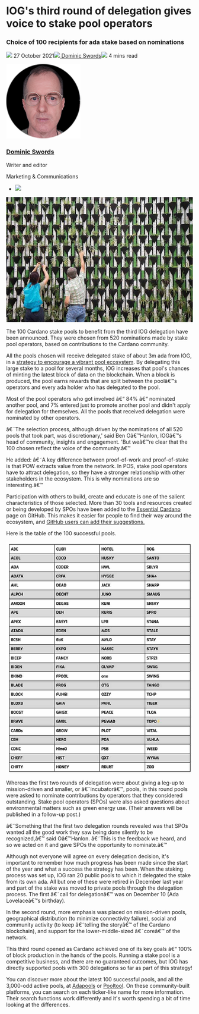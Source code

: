 # IOG's third round of delegation gives voice to stake pool operators
### **Choice of 100 recipients for ada stake based on nominations**
![](img/2021-10-27-iogs-third-round-of-ada-delegation-gives-voice-to-cardano-stake-pool-operators.002.png) 27 October 2021![](img/2021-10-27-iogs-third-round-of-ada-delegation-gives-voice-to-cardano-stake-pool-operators.002.png)[ Dominic Swords](/en/blog/authors/dominic-swords/page-1/)![](img/2021-10-27-iogs-third-round-of-ada-delegation-gives-voice-to-cardano-stake-pool-operators.003.png) 4 mins read

![Dominic Swords](img/2021-10-27-iogs-third-round-of-ada-delegation-gives-voice-to-cardano-stake-pool-operators.004.png)[](/en/blog/authors/dominic-swords/page-1/)
### [**Dominic Swords**](/en/blog/authors/dominic-swords/page-1/)
Writer and editor

Marketing & Communications

- ![](img/2021-10-27-iogs-third-round-of-ada-delegation-gives-voice-to-cardano-stake-pool-operators.005.png)[](mailto:dominic.swords@iohk.io "Email")

![IOG's third round of delegation gives voice to stake pool operators](img/2021-10-27-iogs-third-round-of-ada-delegation-gives-voice-to-cardano-stake-pool-operators.006.jpeg)

The 100 Cardano stake pools to benefit from the third IOG delegation have been announced. They were chosen from 520 nominations made by stake pool operators, based on contributions to the Cardano community.

All the pools chosen will receive delegated stake of about 3m ada from IOG, in a [strategy to encourage a vibrant pool ecosystem](https://iohk.io/en/blog/posts/2021/01/22/our-new-delegation-strategy-announcing-the-pools-we-are-supporting/). By delegating this large stake to a pool for several months, IOG increases that pool's chances of minting the latest block of data on the blockchain. When a block is produced, the pool earns rewards that are split between the poolâ€™s operators and every ada holder who has delegated to the pool.

Most of the pool operators who got involved â€“ 84% â€“ nominated another pool, and 7% entered just to promote another pool and didn't apply for delegation for themselves. All the pools that received delegation were nominated by other operators.

â€˜The selection process, although driven by the nominations of all 520 pools that took part, was discretionary,' said Ben Oâ€™Hanlon, IOGâ€™s head of community, insights and engagement. 'But weâ€™re clear that the 100 chosen reflect the voice of the community.â€™

He added: â€˜A key difference between proof-of-work and proof-of-stake is that POW extracts value from the network. In POS, stake pool operators have to attract delegation, so they have a stronger relationship with other stakeholders in the ecosystem. This is why nominations are so interesting.â€™

Participation with others to build, create and educate is one of the salient characteristics of those selected. More than 30 tools and resources created or being developed by SPOs have been added to the [Essential Cardano](https://github.com/input-output-hk/essential-cardano/blob/main/essential-cardano-list.md) page on GitHub. This makes it easier for people to find their way around the ecosystem, and [GitHub users can add their suggestions.](https://github.com/input-output-hk/essential-cardano#want-to-contribute)

Here is the table of the 100 successful pools.

![](img/2021-10-27-iogs-third-round-of-ada-delegation-gives-voice-to-cardano-stake-pool-operators.007.jpeg)

Whereas the first two rounds of delegation were about giving a leg-up to mission-driven and smaller, or â€˜incubatorâ€™, pools, in this round pools were asked to nominate contributions by operators that they considered outstanding. Stake pool operators (SPOs) were also asked questions about environmental matters such as green energy use. (Their answers will be published in a follow-up post.)

â€˜Something that the first two delegation rounds revealed was that SPOs wanted all the good work they saw being done silently to be recognized,â€™ said Oâ€™Hanlon. â€˜This is the feedback we heard, and so we acted on it and gave SPOs the opportunity to nominate.â€™

Although not everyone will agree on every delegation decision, it's important to remember how much progress has been made since the start of the year and what a success the strategy has been. When the staking process was set up, IOG ran 20 public pools to which it delegated the stake from its own ada. All but one of these were retired in December last year and part of the stake was moved to private pools through the delegation process. The first â€˜call for delegationâ€™ was on December 10 (Ada Lovelaceâ€™s birthday).

In the second round, more emphasis was placed on mission-driven pools, geographical distribution (to minimize connectivity failure), social and community activity (to keep â€˜telling the storyâ€™ of the Cardano blockchain), and support for the lower-middle-sized â€˜coreâ€™ of the network.

This third round opened as Cardano achieved one of its key goals â€“ 100% of block production in the hands of the pools. Running a stake pool is a competitive business, and there are no guaranteed outcomes, but IOG has directly supported pools with 300 delegations so far as part of this strategy!

You can discover more about the latest 100 successful pools, and all the 3,000-odd active pools, at [Adapools](https://adapools.org/) or [Pooltool](https://pooltool.io/). On these community-built platforms, you can search on each ticker-like name for more information. Their search functions work differently and it's worth spending a bit of time looking at the differences.
